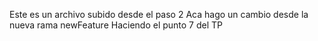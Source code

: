 Este es un archivo subido desde el paso 2
Aca hago un cambio desde la nueva rama newFeature
Haciendo el punto 7 del TP